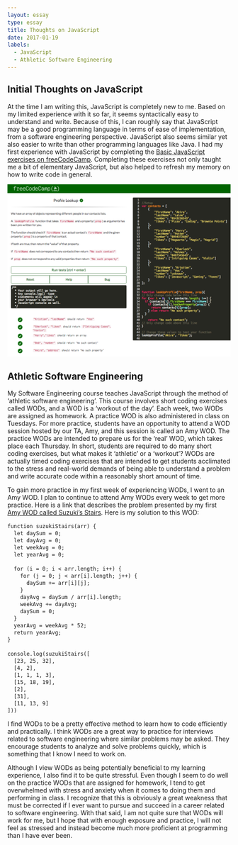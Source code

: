 ```yaml
---
layout: essay
type: essay
title: Thoughts on JavaScript
date: 2017-01-19
labels:
  - JavaScript
  - Athletic Software Engineering
---
```



## Initial Thoughts on JavaScript

At the time I am writing this, JavaScript is completely new to me. Based on my limited experience with it so far, it seems syntactically easy to understand and write.  Because of this, I can roughly say that JavaScript may be a good programming language in terms of ease of implementation, from a software engineering perspective.  JavaScript also seems similar yet also easier to write than other programming languages like Java.  I had my first experience with JavaScript by completing the [Basic JavaScript exercises on freeCodeCamp](https://www.freecodecamp.com/map-aside#nested-collapseBasicJavaScript).  Completing these exercises not only taught me a bit of elementary JavaScript, but also helped to refresh my memory on how to write code in general.

<img class="ui large left floated image" src="../images/FCC-SS.png">

## Athletic Software Engineering

My Software Engineering course teaches JavaScript through the method of ‘athletic software engineering’.  This course involves short coding exercises called WODs, and a WOD is a ‘workout of the day’.  Each week, two WODs are assigned as homework.  A practice WOD is also administered in class on Tuesdays.  For more practice, students have an opportunity to attend a WOD session hosted by our TA, Amy, and this session is called an Amy WOD.  The practice WODs are intended to prepare us for the ‘real’ WOD, which takes place each Thursday.  In short, students are required to do many short coding exercises, but what makes it ‘athletic’ or a ‘workout’?  WODs are actually timed coding exercises that are intended to get students acclimated to the stress and real-world demands of being able to understand a problem and write accurate code within a reasonably short amount of time.

To gain more practice in my first week of experiencing WODs, I went to an Amy WOD.  I plan to continue to attend Amy WODs every week to get more practice.  Here is a link that describes the problem presented by my first [Amy WOD called Suzuki’s Stairs](http://courses.ics.hawaii.edu/ics314f16/morea/javascript-1/amywod-stairs.html).  Here is my solution to this WOD:

```
function suzukiStairs(arr) {
  let daySum = 0;
  let dayAvg = 0;
  let weekAvg = 0;
  let yearAvg = 0;

  for (i = 0; i < arr.length; i++) {
    for (j = 0; j < arr[i].length; j++) {
      daySum += arr[i][j];
    }
    dayAvg = daySum / arr[i].length;
    weekAvg += dayAvg;
    daySum = 0;
  }
  yearAvg = weekAvg * 52;
  return yearAvg;
}

console.log(suzukiStairs([
  [23, 25, 32],
  [4, 2],
  [1, 1, 1, 3],
  [15, 18, 19],
  [2],
  [31],
  [11, 13, 9]
]))
```

I find WODs to be a pretty effective method to learn how to code efficiently and practically.  I think WODs are a great way to practice for interviews related to software engineering where similar problems may be asked.  They encourage students to analyze and solve problems quickly, which is something that I know I need to work on.  

Although I view WODs as being potentially beneficial to my learning experience, I also find it to be quite stressful.  Even though I seem to do well on the practice WODs that are assigned for homework, I tend to get overwhelmed with stress and anxiety when it comes to doing them and performing in class.  I recognize that this is obviously a great weakness that must be corrected if I ever want to pursue and succeed in a career related to software engineering.  With that said, I am not quite sure that WODs will work for me, but I hope that with enough exposure and practice, I will not feel as stressed and instead become much more proficient at programming than I have ever been. 
